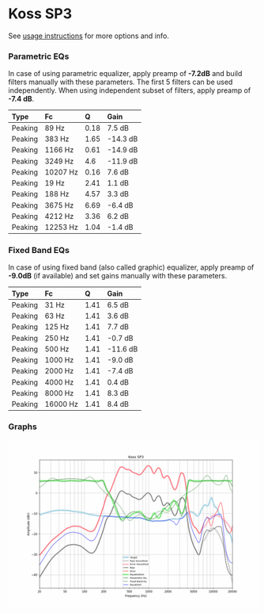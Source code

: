 # Koss SP3
See [usage instructions](https://github.com/jaakkopasanen/AutoEq#usage) for more options and info.

### Parametric EQs
In case of using parametric equalizer, apply preamp of **-7.2dB** and build filters manually
with these parameters. The first 5 filters can be used independently.
When using independent subset of filters, apply preamp of **-7.4 dB**.

| Type    | Fc       |    Q | Gain     |
|:--------|:---------|:-----|:---------|
| Peaking | 89 Hz    | 0.18 | 7.5 dB   |
| Peaking | 383 Hz   | 1.65 | -14.3 dB |
| Peaking | 1166 Hz  | 0.61 | -14.9 dB |
| Peaking | 3249 Hz  | 4.6  | -11.9 dB |
| Peaking | 10207 Hz | 0.16 | 7.6 dB   |
| Peaking | 19 Hz    | 2.41 | 1.1 dB   |
| Peaking | 188 Hz   | 4.57 | 3.3 dB   |
| Peaking | 3675 Hz  | 6.69 | -6.4 dB  |
| Peaking | 4212 Hz  | 3.36 | 6.2 dB   |
| Peaking | 12253 Hz | 1.04 | -1.4 dB  |

### Fixed Band EQs
In case of using fixed band (also called graphic) equalizer, apply preamp of **-9.0dB**
(if available) and set gains manually with these parameters.

| Type    | Fc       |    Q | Gain     |
|:--------|:---------|:-----|:---------|
| Peaking | 31 Hz    | 1.41 | 6.5 dB   |
| Peaking | 63 Hz    | 1.41 | 3.6 dB   |
| Peaking | 125 Hz   | 1.41 | 7.7 dB   |
| Peaking | 250 Hz   | 1.41 | -0.7 dB  |
| Peaking | 500 Hz   | 1.41 | -11.6 dB |
| Peaking | 1000 Hz  | 1.41 | -9.0 dB  |
| Peaking | 2000 Hz  | 1.41 | -7.4 dB  |
| Peaking | 4000 Hz  | 1.41 | 0.4 dB   |
| Peaking | 8000 Hz  | 1.41 | 8.3 dB   |
| Peaking | 16000 Hz | 1.41 | 8.4 dB   |

### Graphs
![](./Koss%20SP3.png)